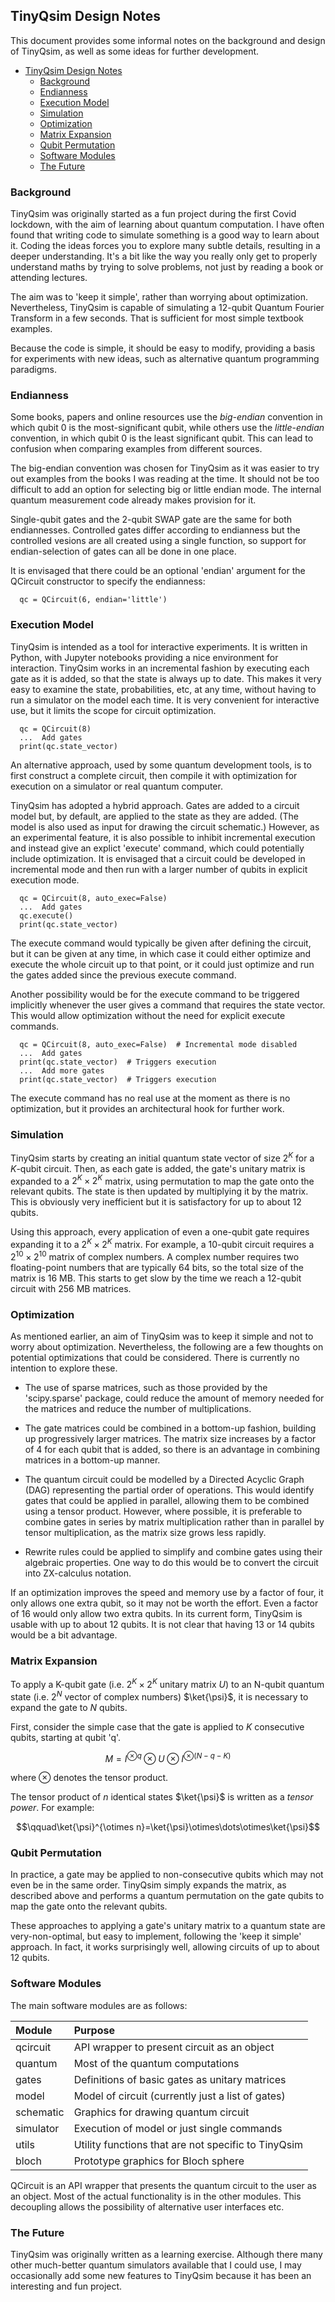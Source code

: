 ## TinyQsim Design Notes

This document provides some informal notes on the background and design of TinyQsim, as well as some ideas for further development.

<!-- TOC -->

- [TinyQsim Design Notes](#tinyqsim-design-notes)
  - [Background](#background)
  - [Endianness](#endianness)
  - [Execution Model](#execution-model)
  - [Simulation](#simulation)
  - [Optimization](#optimization)
  - [Matrix Expansion](#matrix-expansion)
  - [Qubit Permutation](#qubit-permutation)
  - [Software Modules](#software-modules)
  - [The Future](#the-future)

<!-- TOC -->

### Background

TinyQsim was originally started as a fun project during the first Covid lockdown, with the aim of learning about quantum computation. I have often found that writing code to simulate something is a good way to learn about it. Coding the ideas forces you to explore many subtle details, resulting in a deeper understanding. It's a bit like the way you really only get to properly understand maths by trying to solve problems, not just by reading a book or attending lectures.

The aim was to 'keep it simple', rather than worrying about optimization. Nevertheless, TinyQsim is capable of simulating a 12-qubit Quantum Fourier Transform in a few seconds. That is sufficient for most simple textbook examples.

Because the code is simple, it should be easy to modify, providing a basis for experiments with new ideas, such as alternative quantum programming paradigms.

### Endianness

Some books, papers and online resources use the *big-endian* convention in which qubit 0 is the most-significant qubit, while others use the *little-endian* convention, in which qubit 0 is the least significant qubit. This can lead to confusion when comparing examples from different sources.

The big-endian convention was chosen for TinyQsim as it was easier to try out examples from the books I was reading at the time. It should not be too difficult to add an option for selecting big or little endian mode. The internal quantum measurement code already makes provision for it.

Single-qubit gates and the 2-qubit SWAP gate are the same for both endiannesses. Controlled gates differ according to endianness but the controlled vesions are all created using a single function, so support for endian-selection of gates can all be done in one place.

It is envisaged that there could be an optional 'endian' argument for the QCircuit constructor to specify the endianness:

```
  qc = QCircuit(6, endian='little')
```

### Execution Model

TinyQsim is intended as a tool for interactive experiments. It is written in Python, with Jupyter notebooks providing a nice environment for interaction. TinyQsim works in an incremental fashion by executing each gate as it is added, so that the state is always up to date. This makes it very easy to examine the state, probabilities, etc, at any time, without having to run a simulator on the model each time. It is very convenient for interactive use, but it limits the scope for circuit optimization.

```
  qc = QCircuit(8)
  ...  Add gates
  print(qc.state_vector)
```

An alternative approach, used by some quantum development tools, is to first construct a complete circuit, then compile it with optimization for execution on a simulator or real quantum computer.

TinyQsim has adopted a hybrid approach. Gates are added to a circuit model but, by default, are applied to the state as they are added. (The model is also used as input for drawing the circuit schematic.) However, as an experimental feature, it is also possible to inhibit incremental execution and instead give an explict 'execute' command, which could potentially include optimization. It is envisaged that a circuit could be developed in incremental mode and then run with a larger number of qubits in explicit execution mode.

```
  qc = QCircuit(8, auto_exec=False)
  ...  Add gates
  qc.execute()
  print(qc.state_vector)
```

The execute command would typically be given after defining the circuit, but it can be given at any time, in which case it could either optimize and execute the whole circuit up to that point, or it could just optimize and run the gates added since the previous execute command.

Another possibility would be for the execute command to be triggered implicitly whenever the user gives a command that requires the state vector. This would allow optimization without the need for explicit execute commands.

```
  qc = QCircuit(8, auto_exec=False)  # Incremental mode disabled
  ...  Add gates
  print(qc.state_vector)  # Triggers execution
  ...  Add more gates
  print(qc.state_vector)  # Triggers execution
```

The execute command has no real use at the moment as there is no optimization, but it provides an architectural hook for further work.

### Simulation

TinyQsim starts by creating an initial quantum state vector of size $2^K$ for a $K$-qubit circuit. Then, as each gate is added, the gate's unitary matrix is expanded to a $2^K\times 2^K$ matrix, using permutation to map the gate onto the relevant qubits. The state is then updated by multiplying it by the matrix. This is obviously very inefficient but it is satisfactory for up to about 12 qubits.

Using this approach, every application of even a one-qubit gate requires expanding it to a $2^K\times 2^K$ matrix. For example, a 10-qubit circuit requires a $2^{10}\times 2^{10}$ matrix of complex numbers. A complex number requires two floating-point numbers that are typically 64 bits, so the total size of the matrix is 16 MB. This starts to get slow by the time we reach a 12-qubit circuit with 256 MB matrices.

### Optimization

As mentioned earlier, an aim of TinyQsim was to keep it simple and not to worry about optimization. Nevertheless, the following are a few thoughts on potential optimizations that could be considered. There is currently no intention to explore these.

- The use of sparse matrices, such as those provided by the 'scipy.sparse' package, could reduce the amount of memory needed for the matrices and reduce the number of multiplications.

- The gate matrices could be combined in a bottom-up fashion, building up progressively larger matrices. The matrix size increases by a factor of 4 for each qubit that is added, so there is an advantage in combining matrices in a bottom-up manner.

-  The quantum circuit could be modelled by a Directed Acyclic Graph (DAG) representing the partial order of operations. This would identify gates that could be applied in parallel, allowing them to be combined using a tensor product. However, where possible, it is preferable to combine gates in series by matrix multiplication rather than in parallel by tensor multiplication, as the matrix size grows less rapidly.

- Rewrite rules could be applied to simplify and combine gates using their algebraic properties. One way to do this would be to convert the circuit into ZX-calculus notation.

If an optimization improves the speed and memory use by a factor of four, it only allows one extra qubit, so it may not be worth the effort. Even a factor of 16 would only allow two extra qubits. In its current form, TinyQsim is usable with up to about 12 qubits. It is not clear that having 13 or 14 qubits would be a bit advantage.

### Matrix Expansion

To apply a K-qubit gate (i.e. $2^K\times 2^K$ unitary matrix $U$) to an N-qubit quantum state (i.e. $2^N$ vector of complex numbers) $\ket{\psi}$, it is necessary to expand the gate to $N$ qubits.

First, consider the simple case that the gate is applied to $K$ consecutive qubits, starting at qubit 'q'.

```math
M = I^{\otimes q} \otimes U \otimes I^{\otimes (N - q - K)}
```

where $\otimes$ denotes the tensor product.

The tensor product of $n$ identical states $\ket{\psi}$ is written as a *tensor power*. For example:

```math
\qquad\ket{\psi}^{\otimes n}=\ket{\psi}\otimes\dots\otimes\ket{\psi}
```

### Qubit Permutation

In practice, a gate may be applied to non-consecutive qubits which may not even be in the same order. TinyQsim simply expands the matrix, as described above and performs a quantum permutation on the gate qubits to map the gate onto the relevant qubits.

These approaches to applying a gate's unitary matrix to a quantum state are very-non-optimal, but easy to implement, following the 'keep it simple' approach. In fact, it works surprisingly well, allowing circuits of up to about 12 qubits.

### Software Modules

The main software modules are as follows:

| Module    | Purpose                                             | 
|:----------|:----------------------------------------------------|
| qcircuit  | API wrapper to present circuit as an object         |
| quantum   | Most of the quantum computations                    |       
| gates     | Definitions of basic gates as unitary matrices      |
| model     | Model of circuit (currently just a list of gates)   |
| schematic | Graphics for drawing quantum circuit                |
| simulator | Execution of model or just single commands          |
| utils     | Utility functions that are not specific to TinyQsim |
| bloch     | Prototype graphics for Bloch sphere                 |

QCircuit is an API wrapper that presents the quantum circuit to the user as an object. Most of the actual functionality is in the other modules. This decoupling allows the possibility of alternative user interfaces etc.

### The Future

TinyQsim was originally written as a learning exercise. Although there many other much-better quantum simulators available that I could use, I may occasionally add some new features to TinyQsim because it has been an interesting and fun project.
